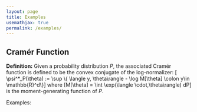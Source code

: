 ```yaml
---
layout: page
title: Examples
usemathjax: true 
permalink: /examples/
---
```


## Cramér Function

**Definition:** Given a probability distribution $P$, the associated Cramér function is defined to be the convex conjugate of the log-normalizer:
\[ \psi^*_P(\theta) := \sup \\{ \langle y, \theta\rangle - \log M[\theta] \colon y\in \mathbb{R}^d\\}\]
where \[M[\theta] = \int \exp(\langle \cdot,\theta\rangle) dP\] is the moment-generating function of $P$.

Examples: 
